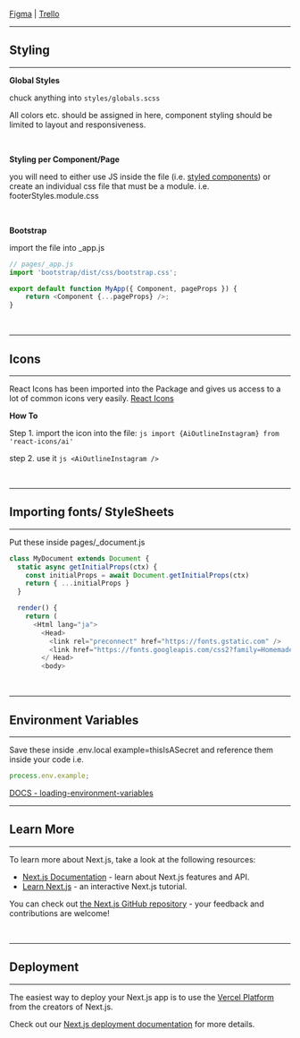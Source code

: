 [Figma](https://www.figma.com/file/fiy0FDK8RYYqJnG1qTrA3c/Mi-chan) | [Trello](https://trello.com/b/crjZ41sx/web-app-tracker) </br>

---

## Styling

---

**Global Styles**

chuck anything into `styles/globals.scss`

All colors etc. should be assigned in here, component styling should be limited to layout and responsiveness.

</br>

**Styling per Component/Page**

you will need to either use JS inside the file (i.e. [styled components](https://styled-components.com/)) or create an individual css file that must be a module. i.e. footerStyles.module.css

</br>

**Bootstrap**

import the file into \_app.js

```js
// pages/_app.js
import 'bootstrap/dist/css/bootstrap.css';

export default function MyApp({ Component, pageProps }) {
    return <Component {...pageProps} />;
}
```

</br>

---

## Icons

---

React Icons has been imported into the Package and gives us access to a lot of common icons very easily. [React Icons](https://react-icons.github.io/react-icons)

**How To**

Step 1. import the icon into the file: `js import {AiOutlineInstagram} from 'react-icons/ai' `

step 2. use it `js <AiOutlineInstagram />`

</br>

---

## Importing fonts/ StyleSheets

---

Put these inside pages/\_document.js

```js
class MyDocument extends Document {
  static async getInitialProps(ctx) {
    const initialProps = await Document.getInitialProps(ctx)
    return { ...initialProps }
  }

  render() {
    return (
      <Html lang="ja">
        <Head>
          <link rel="preconnect" href="https://fonts.gstatic.com" />
          <link href="https://fonts.googleapis.com/css2?family=Homemade+Apple&display=swap" rel="stylesheet" />
        </ Head>
        <body>
```

</br>

---

## Environment Variables

---

Save these inside .env.local example=thisIsASecret and reference them inside your code i.e.

```js
process.env.example;
```

[DOCS - loading-environment-variables](https://nextjs.org/docs/basic-features/environment-variables#loading-environment-variables) </br>

---

## Learn More

---

To learn more about Next.js, take a look at the following resources:

-   [Next.js Documentation](https://nextjs.org/docs) - learn about Next.js features and API.
-   [Learn Next.js](https://nextjs.org/learn) - an interactive Next.js tutorial.

You can check out [the Next.js GitHub repository](https://github.com/vercel/next.js/) - your feedback and contributions are welcome!

</br>

---

## Deployment

---

The easiest way to deploy your Next.js app is to use the
[Vercel Platform](https://vercel.com/new?utm_medium=default-template&filter=next.js&utm_source=create-next-app&utm_campaign=create-next-app-readme) from the creators of Next.js.

Check out our [Next.js deployment documentation](https://nextjs.org/docs/deployment) for more details.
